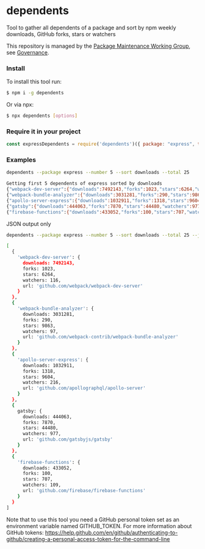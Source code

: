 # dependents

Tool to gather all dependents of a package and sort by npm weekly downloads,
GitHub forks, stars or watchers

This repository is managed by the [Package Maintenance Working Group](https://github.com/nodejs/package-maintenance), see [Governance](https://github.com/nodejs/package-maintenance/blob/master/Governance.md).

### Install

To install this tool run:

```sh
$ npm i -g dependents
```

Or via npx:

```sh
$ npx dependents [options]
```

### Require it in your project

```js
const expressDependents = require('dependents')({ package: "express", total: 10, sort: 'downloads' })
```

### Examples

```sh
dependents --package express --number 5 --sort downloads --total 25

Getting first 5 dependents of express sorted by downloads
{"webpack-dev-server":{"downloads":7492143,"forks":1023,"stars":6264,"watchers":116,"url":"github.com/webpack/webpack-dev-server"}}
{"webpack-bundle-analyzer":{"downloads":3031281,"forks":290,"stars":9863,"watchers":97,"url":"github.com/webpack-contrib/webpack-bundle-analyzer"}}
{"apollo-server-express":{"downloads":1032911,"forks":1318,"stars":9604,"watchers":216,"url":"github.com/apollographql/apollo-server"}}
{"gatsby":{"downloads":444063,"forks":7870,"stars":44480,"watchers":977,"url":"github.com/gatsbyjs/gatsby"}}
{"firebase-functions":{"downloads":433052,"forks":100,"stars":707,"watchers":109,"url":"github.com/firebase/firebase-functions"}}
```

JSON output only

```sh
dependents --package express --number 5 --sort downloads --total 25 --json

[
  {
    'webpack-dev-server': {
      downloads: 7492143,
      forks: 1023,
      stars: 6264,
      watchers: 116,
      url: 'github.com/webpack/webpack-dev-server'
    }
  },
  {
    'webpack-bundle-analyzer': {
      downloads: 3031281,
      forks: 290,
      stars: 9863,
      watchers: 97,
      url: 'github.com/webpack-contrib/webpack-bundle-analyzer'
    }
  },
  {
    'apollo-server-express': {
      downloads: 1032911,
      forks: 1318,
      stars: 9604,
      watchers: 216,
      url: 'github.com/apollographql/apollo-server'
    }
  },
  {
    gatsby: {
      downloads: 444063,
      forks: 7870,
      stars: 44480,
      watchers: 977,
      url: 'github.com/gatsbyjs/gatsby'
    }
  },
  {
    'firebase-functions': {
      downloads: 433052,
      forks: 100,
      stars: 707,
      watchers: 109,
      url: 'github.com/firebase/firebase-functions'
    }
  }
]
```

Note that to use this tool you need a GitHub personal token set as an
environment variable named GITHUB_TOKEN. For more information about GitHub
tokens:
<https://help.github.com/en/github/authenticating-to-github/creating-a-personal-access-token-for-the-command-line>
